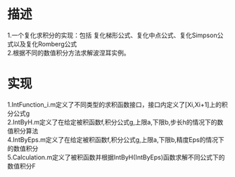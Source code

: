 # 描述
1.一个复化求积分的实现：包括 复化梯形公式、复化中点公式、复化Simpson公式以及复化Romberg公式  
2.根据不同的数值积分方法求解波涅耳实例。

# 实现
1.IntFunction_i.m定义了不同类型的求积函数接口，接口内定义了[Xi,Xi+1]上的积分公式g  
2.IntByH.m定义了在给定被积函数f,积分公式g,上限a,下限b,步长h的情况下的数值积分算法  
4.IntByEps.m定义了在给定被积函数f,积分公式g,上限a,下限b,精度Eps的情况下的数值积分    
5.Calculation.m定义了被积函数并根据IntByH(IntByEps)函数求解不同公式下的数值积分F  

